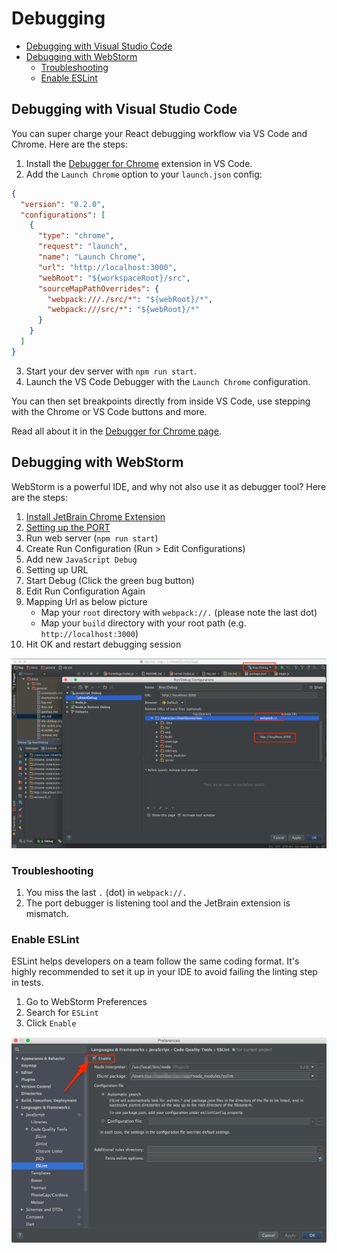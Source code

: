 # Debugging

- [Debugging with Visual Studio Code](#debugging-with-visual-studio-code)
- [Debugging with WebStorm](#debugging-with-webstorm)
  - [Troubleshooting](#troubleshooting)
  - [Enable ESLint](#enable-eslint)

## Debugging with Visual Studio Code

You can super charge your React debugging workflow via VS Code and Chrome. Here are the steps:

1. Install the [Debugger for Chrome](https://marketplace.visualstudio.com/items?itemName=msjsdiag.debugger-for-chrome) extension in VS Code.
2. Add the `Launch Chrome` option to your `launch.json` config:

```json
{
  "version": "0.2.0",
  "configurations": [
    {
      "type": "chrome",
      "request": "launch",
      "name": "Launch Chrome",
      "url": "http://localhost:3000",
      "webRoot": "${workspaceRoot}/src",
      "sourceMapPathOverrides": {
        "webpack:///./src/*": "${webRoot}/*",
        "webpack:///src/*": "${webRoot}/*"
      }
    }
  ]
}
```

3. Start your dev server with `npm run start`.
4. Launch the VS Code Debugger with the `Launch Chrome` configuration.

You can then set breakpoints directly from inside VS Code, use stepping with the Chrome or VS Code buttons and more.

Read all about it in the [Debugger for Chrome page](https://marketplace.visualstudio.com/items?itemName=msjsdiag.debugger-for-chrome).

## Debugging with WebStorm

WebStorm is a powerful IDE, and why not also use it as debugger tool? Here are the steps:

1.  [Install JetBrain Chrome Extension](https://chrome.google.com/webstore/detail/jetbrains-ide-support/hmhgeddbohgjknpmjagkdomcpobmllji)
2.  [Setting up the PORT](https://www.jetbrains.com/help/webstorm/2016.1/using-jetbrains-chrome-extension.html)
4.  Run web server (`npm run start`)
5.  Create Run Configuration (Run > Edit Configurations)
6.  Add new `JavaScript Debug`
7.  Setting up URL
8.  Start Debug (Click the green bug button)
9.  Edit Run Configuration Again
10. Mapping Url as below picture
    - Map your `root` directory with `webpack://.` (please note the last dot)
    - Map your `build` directory with your root path (e.g. `http://localhost:3000`)
11. Hit OK and restart debugging session

![How to debug using WebStorm](webstorm-debug.png)

### Troubleshooting

1.  You miss the last `.` (dot) in `webpack://.`
2.  The port debugger is listening tool and the JetBrain extension is mismatch.

### Enable ESLint

ESLint helps developers on a team follow the same coding format. It's highly recommended to set it up in your IDE to avoid failing the linting step in tests.

1.  Go to WebStorm Preferences
2.  Search for `ESLint`
3.  Click `Enable`

![Setting up ESLint](webstorm-eslint.png)

